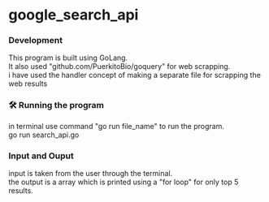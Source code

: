 # google_search_api
<h3>Development</h3>
This program is built using GoLang.<br>
It also used "github.com/PuerkitoBio/goquery" for web scrapping.<br>
i have used the handler concept of making a separate file for scrapping the web results<br>

<h3>🛠 Running the program</h3>
in terminal use command "go run file_name" to run the program.<br>
go run search_api.go

<h3>Input and Ouput</h3>
input is taken from the user through the terminal.<br>
the output is a array which is printed using a "for loop" for only top 5 results.
